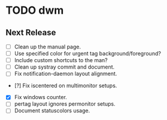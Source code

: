 TODO dwm
========


Next Release
------------
  - [ ] Clean up the manual page.
  - [ ] Use specified color for urgent tag background/foreground?
  - [ ] Include custom shortcuts to the man?
  - [ ] Clean up systray commit and document.
  - [ ] Fix notification-daemon layout alignment.
  - [?] Fix iscentered on multimonitor setups.
  - [x] Fix windows counter.
  - [ ] pertag layout ignores permonitor setups.
  - [ ] Document statuscolors usage.
